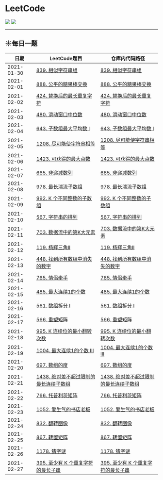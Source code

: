 # LeetCode

![](https://img.shields.io/badge/language-java-green)
![](https://img.shields.io/badge/language-golang-blue)

---

## :sunny:每日一题

| 日期 | LeetCode题目 | 仓库内代码路径 |
| --- | --- | --- |
| 2021-01-30 | [839. 相似字符串组](https://leetcode-cn.com/problems/similar-string-groups/) | [839. 相似字符串组](https://github.com/lxy1152/LeetCode/blob/java/src/main/java/xyz/lixiangyu/algorithm/common/disjoinset/SolutionQ839.java) |
| 2021-02-01 | [888. 公平的糖果棒交换](https://leetcode-cn.com/problems/fair-candy-swap/submissions/) | [888. 公平的糖果棒交换](https://github.com/lxy1152/LeetCode/blob/java/src/main/java/xyz/lixiangyu/algorithm/common/array/SolutionQ888.java) |
| 2021-02-02 | [424. 替换后的最长重复字符](https://leetcode-cn.com/problems/longest-repeating-character-replacement/) | [424. 替换后的最长重复字符](https://github.com/lxy1152/LeetCode/blob/java/src/main/java/xyz/lixiangyu/algorithm/common/twopointer/SolutionQ424.java) |
| 2021-02-03 | [480. 滑动窗口中位数](https://leetcode-cn.com/problems/sliding-window-median/) | [480. 滑动窗口中位数](https://github.com/lxy1152/LeetCode/blob/java/src/main/java/xyz/lixiangyu/algorithm/common/heap/SolutionQ480.java) |
| 2021-02-04 | [643. 子数组最大平均数 I](https://leetcode-cn.com/problems/maximum-average-subarray-i) | [643. 子数组最大平均数 I](https://github.com/lxy1152/LeetCode/blob/java/src/main/java/xyz/lixiangyu/algorithm/common/slidingwindow/SolutionQ643.java) |
| 2021-02-05 | [1208. 尽可能使字符串相等](https://leetcode-cn.com/problems/get-equal-substrings-within-budget/) | [1208. 尽可能使字符串相等](https://github.com/lxy1152/LeetCode/blob/java/src/main/java/xyz/lixiangyu/algorithm/common/slidingwindow/SolutionQ1208.java) |
| 2021-02-06 | [1423. 可获得的最大点数](https://leetcode-cn.com/problems/maximum-points-you-can-obtain-from-cards/) | [1423. 可获得的最大点数](https://github.com/lxy1152/LeetCode/blob/java/src/main/java/xyz/lixiangyu/algorithm/common/slidingwindow/SolutionQ1423.java) |
| 2021-02-07 | [665. 非递减数列](https://leetcode-cn.com/problems/non-decreasing-array/) | [665. 非递减数列](https://github.com/lxy1152/LeetCode/blob/java/src/main/java/xyz/lixiangyu/algorithm/common/array/SolutionQ665.java) |
| 2021-02-08 | [978. 最长湍流子数组](https://leetcode-cn.com/problems/longest-turbulent-subarray/) | [978. 最长湍流子数组](https://github.com/lxy1152/LeetCode/blob/java/src/main/java/xyz/lixiangyu/algorithm/common/twopointer/SolutionQ978.java) |
| 2021-02-09 | [992. K 个不同整数的子数组](https://leetcode-cn.com/problems/subarrays-with-k-different-integers/) | [992. K 个不同整数的子数组](https://github.com/lxy1152/LeetCode/blob/java/src/main/java/xyz/lixiangyu/algorithm/common/twopointer/SolutionQ992.java) |
| 2021-02-10 | [567. 字符串的排列](https://leetcode-cn.com/problems/permutation-in-string/) | [567. 字符串的排列](https://github.com/lxy1152/LeetCode/blob/java/src/main/java/xyz/lixiangyu/algorithm/common/twopointer/SolutionQ567.java) |
| 2021-02-11 | [703. 数据流中的第K大元素](https://leetcode-cn.com/problems/kth-largest-element-in-a-stream/) | [703. 数据流中的第K大元素](https://github.com/lxy1152/LeetCode/blob/java/src/main/java/xyz/lixiangyu/algorithm/common/queue/SolutionQ703.java) |
| 2021-02-12 | [119. 杨辉三角II](https://leetcode-cn.com/problems/pascals-triangle-ii/) | [119. 杨辉三角II](https://github.com/lxy1152/LeetCode/blob/java/src/main/java/xyz/lixiangyu/algorithm/common/other/SolutionQ119.java) |
| 2021-02-13 | [448. 找到所有数组中消失的数字](https://leetcode-cn.com/problems/find-all-numbers-disappeared-in-an-array/) | [448. 找到所有数组中消失的数字](https://github.com/lxy1152/LeetCode/blob/java/src/main/java/xyz/lixiangyu/algorithm/common/array/SolutionQ448.java) |
| 2021-02-14 | [765. 情侣牵手](https://leetcode-cn.com/problems/couples-holding-hands/) | [765. 情侣牵手](https://github.com/lxy1152/LeetCode/blob/java/src/main/java/xyz/lixiangyu/algorithm/common/disjoinset/SolutionQ765.java) |
| 2021-02-15 | [485. 最大连续1的个数](https://leetcode-cn.com/problems/max-consecutive-ones/) | [485. 最大连续1的个数](https://github.com/lxy1152/LeetCode/blob/java/src/main/java/xyz/lixiangyu/algorithm/common/twopointer/SolutionQ485.java) |
| 2021-02-16 | [561. 数组拆分 I](https://leetcode-cn.com/problems/array-partition-i/) | [561. 数组拆分 I](https://github.com/lxy1152/LeetCode/blob/java/src/main/java/xyz/lixiangyu/algorithm/common/array/SolutionQ561.java) |
| 2021-02-17 | [566. 重塑矩阵](https://leetcode-cn.com/problems/reshape-the-matrix/submissions/) | [566. 重塑矩阵](https://github.com/lxy1152/LeetCode/blob/java/src/main/java/xyz/lixiangyu/algorithm/common/array/SolutionQ566.java) |
| 2021-02-18 | [995. K 连续位的最小翻转次数](https://leetcode-cn.com/problems/minimum-number-of-k-consecutive-bit-flips/) | [995. K 连续位的最小翻转次数](https://github.com/lxy1152/LeetCode/blob/java/src/main/java/xyz/lixiangyu/algorithm/common/slidingwindow/SolutionQ995.java) |
| 2021-02-19 | [1004. 最大连续1的个数 III](https://leetcode-cn.com/problems/max-consecutive-ones-iii/) | [1004. 最大连续1的个数 III](https://github.com/lxy1152/LeetCode/blob/java/src/main/java/xyz/lixiangyu/algorithm/common/twopointer/SolutionQ1004.java) |
| 2021-02-20 | [697. 数组的度](https://leetcode-cn.com/problems/degree-of-an-array/) | [697. 数组的度](https://github.com/lxy1152/LeetCode/blob/java/src/main/java/xyz/lixiangyu/algorithm/common/array/SolutionQ697.java) |
| 2021-02-21 | [1438. 绝对差不超过限制的最长连续子数组](https://leetcode-cn.com/problems/longest-continuous-subarray-with-absolute-diff-less-than-or-equal-to-limit/) | [1438. 绝对差不超过限制的最长连续子数组](https://github.com/lxy1152/LeetCode/blob/java/src/main/java/xyz/lixiangyu/algorithm/common/twopointer/SolutionQ1438.java) |
| 2021-02-22 | [766. 托普利茨矩阵](https://leetcode-cn.com/problems/toeplitz-matrix/) | [766. 托普利茨矩阵](https://github.com/lxy1152/LeetCode/blob/java/src/main/java/xyz/lixiangyu/algorithm/common/array/SolutionQ766.java) |
| 2021-02-23 | [1052. 爱生气的书店老板](https://leetcode-cn.com/problems/grumpy-bookstore-owner/) | [1052. 爱生气的书店老板](https://github.com/lxy1152/LeetCode/blob/java/src/main/java/xyz/lixiangyu/algorithm/common/slidingwindow/SolutionQ1052.java) |
| 2021-02-24 | [832. 翻转图像](https://leetcode-cn.com/problems/flipping-an-image/) | [832. 翻转图像](https://github.com/lxy1152/LeetCode/blob/java/src/main/java/xyz/lixiangyu/algorithm/common/array/SolutionQ832.java) |
| 2021-02-25 | [867. 转置矩阵](https://leetcode-cn.com/problems/transpose-matrix/) | [867. 转置矩阵](https://github.com/lxy1152/LeetCode/blob/java/src/main/java/xyz/lixiangyu/algorithm/common/array/SolutionQ867.java) |
| 2021-02-26 | [1178. 猜字谜](https://leetcode-cn.com/problems/number-of-valid-words-for-each-puzzle/) | [1178. 猜字谜](https://github.com/lxy1152/LeetCode/blob/java/src/main/java/xyz/lixiangyu/algorithm/common/other/SolutionQ1178.java) |
| 2021-02-27 | [395. 至少有 K 个重复字符的最长子串](https://leetcode-cn.com/problems/longest-substring-with-at-least-k-repeating-characters/) | [395. 至少有 K 个重复字符的最长子串](https://github.com/lxy1152/LeetCode/blob/java/src/main/java/xyz/lixiangyu/algorithm/common/twopointer/SolutionQ395.java) |
